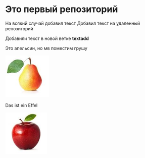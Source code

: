 # Это первый репозиторий

На всякий случай добавил текст
Добавил текст на удаленный репозиторий

Добавили текст в новой ветке **textadd**

Это апельсин, но мв поместим грушу

![груша](2.jpg)

Das ist ein Effel

![Effel](1.jpg)